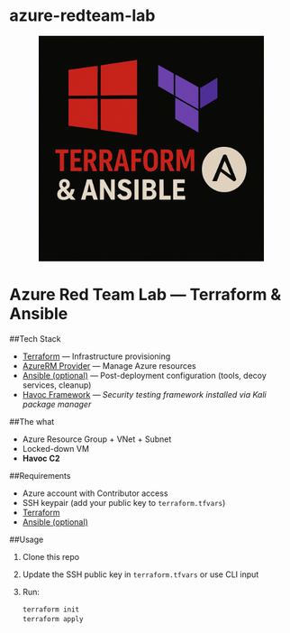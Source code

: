 # azure-redteam-lab
<p align="center">
  <img src="logo.png" alt="Lab Logo" width="400"/>
</p>

 
# Azure Red Team Lab — Terraform & Ansible

##Tech Stack

- [Terraform](https://www.terraform.io/) — Infrastructure provisioning
- [AzureRM Provider](https://registry.terraform.io/providers/hashicorp/azurerm/latest) — Manage Azure resources
- [Ansible (optional)](https://www.ansible.com/) — Post-deployment configuration (tools, decoy services, cleanup)
- [Havoc Framework](https://github.com/HavocFramework/Havoc) — *Security testing framework installed via Kali package manager*

##The what

- Azure Resource Group + VNet + Subnet
- Locked-down VM
- **Havoc C2**

##Requirements

- Azure account with Contributor access
- SSH keypair (add your public key to `terraform.tfvars`)
- [Terraform](https://developer.hashicorp.com/terraform/downloads)
- [Ansible (optional)](https://docs.ansible.com/)

##Usage

1. Clone this repo
2. Update the SSH public key in `terraform.tfvars` or use CLI input
3. Run:

   ```bash
   terraform init
   terraform apply

